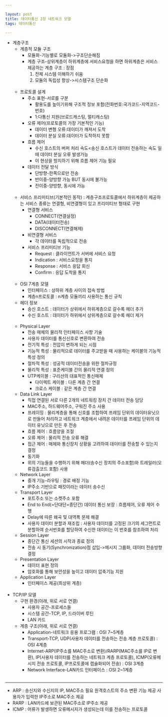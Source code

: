 ```yaml
---

layout: post
title: 데이터통신 2장 네트워크 모델
tags: 데이터통신

---
```


* 계층구조
	* 계층적 모듈 구조
		* 모듈화-기능별로 모듈화->구조단순해짐
		* 계층 구조-상위계층이 하위계층에 서비스요청을 하면 하위계층은 서비스 제공하는 계층 구조
			: 장점
			1. 전체 시스템 이해하기 쉬움
			2. 모듈의 독립성 향상->시스템구조 단순화<br/><br/>
	* 프로토콜 설계
		* 주소 표현-서로를 구분
			* 활용도를 높이기위해 구조적 정보 포함(전화번호:국가코드-지역코드-번호)
			* 1:다통신 지원(브로드캐스팅, 멀티캐스팅)
		* 오류 제어(프로토콜의 가장 기본적인 기능)
			* 데이터 변형 오류:데이터가 깨져서 도착
			* 데이터 분실 오류:데이터가 도착하지 못함
		* 흐름 제어
			* 수신 호스트의 버퍼 처리 속도<송신 호스트가 데이터 전송하는 속도 일 때 데이터 분실 오류 발생가능
			* 이 현상을 방지하기 위해 흐름 제어 기능 필요
		* 데이터 전달 방식
			* 단방향-한쪽으로만 전송
			* 반이중-양방향 가능 BUT 동시에 불가능
			* 전이중-양방향, 동시에 가능<br/><br/>
	* 서비스 프리미티브(기본적인 동작)
		: 계층구조프로토콜에서 하위계층이 제공하는 서비스 종류는 연결형, 비연결형이 있고 프리미티브 형태로 구현
		* 연결형 서비스
			* CONNECT(연결설정)
			* DATA(데이터전송)
			* DISCONNECT(연결해제)
		* 비연결형 서비스
			* 각 데이터를 독립적으로 전송
		* 서비스 프리미티브 기능
			* Request
				: 클라이언트가 서버에 서비스 요청
			* Indication
				: 서비스요청을 통지
			* Response
				: 서비스 응답 회신
			* Confirm
				: 응답 도착을 통지<br/><br/>
	* OSI 7계층 모델
		* 인터페이스
			: 상하위 계층 사이의 접속 방법
		* 계층n프로토콜
			: n계층 모듈끼리 사용하는 통신 규칙
	* 헤더 정보
		* 송신 호스트
			: 데이터가 상위에서 하위계층으로 갈수록 헤더 추가
		* 수신 호스트
			: 데이터가 하위에서 상위계층으로 갈수록 헤더 제거<br/><br/>
	* Physical Layer
		* 전송 매체의 물리적 인터페이스 사항 기술
		* 사용자 데이터를 통신신호로 변환하여 전송
		* 전기적 특성
			: 전압이 변하게 되는 시점
		* 기능적 특성
			: 물리적으로 데이터를 주고받을 때 사용하는 케이블의 기능적 특성 정의
		* 절차적 특성
			: 성공적 데이터전송을 위한 절차규정
		* 물리적 특성
			: 표준케이블 간의 물리적 연결 정의
		* UTP케이블
			: 구리선의 대표적인 통신매체
            * 다이렉트 케이블
            	: 다른 계층 간 연결
            * 크로스 케이블
            	: 같은 계층 간 연결
	* Data Link Layer
		* 직접 연결된 서로 다른 2개의 네트워킹 장치 간 데이터 전송 담당
		* MAC주소, 하드웨어주소, 구워진 주소 사용
		* 프레이밍
			: 물리계층을 통해 신호를 조합하여 프레임 단위의 데이터유닛으로 만들어 처리하고 네트워크 계층에서 내려온 데이터를 프레임 단위의 데이터 유닛으로 만든 후 전송
		* 흐름 제어
			: 흐름양을 조절
		* 오류 제어
			: 물리적 전송 오류 해결
		* 접근 제어
			: 매체와 통신장치 상황을 고려하여 데이터를 전송할 수 있는지 결정
		* 동기화
		* 위의 기능들을 수행하기 위해 헤더(송수신 장치의 주소포함)와 트레일러(오류검출코드 포함) 사용
	* Network Layer
		* 중개 기능-라우팅
			: 경로 배정 기능
		* IP주소 기반으로 패킷이라는 데이터 송수신
	* Transport Layer
		* 포트주소 또는 소켓주소 포함
		* End to End(=단대단=종단간) 데이터 통신 보장
			: 흐름제어, 오류 제어 수행
		* Delay에 따른 왜곡 및 대역폭 문제 해결
		* 사용자 데이터 분할과 재조립
			: 사용자 데이터를 고정된 크기의 세그먼트로 분할하여 순서번호를 할당하여 수신한 데이터는 이 번호를 참조하여 처리
	* Session Layer
		* 종단간 통신 세션의 시작과 종료 정의
		* 전송 시 동기(Synchronization)점 삽입->메시지 그룹화, 데이터 전송방향 결정
	* Presentation Layer
		* 데이터 표현 정의
		* 암호화를 통해 보안성을 높이고 데이터 압축기능 지원
	* Application Layer
		* 인터페이스 제공(최상위 계층)<br/><br/>
* TCP/IP 모델
	* 구현 환경(아래, 위로 서로 연결)
        * 사용자 공간-프로세스들
        * 시스템 공간-TCP, IP, 드라이버 루틴
        * LAN 카드
	* 계층 구조(아래, 위로 서로 연결)
		* Application-네트워크 응용 프로그램
			: OSI 7~5계층
		* Transport-TCP, UDP(사용자 데이터를 전송하는 전송 계층 프로토콜)
			: OSI 4계층
		* Internet-ARP(IP주소를 MAC주소로 변환)/RARP(MAC주소를 IP로 변환), IP(사용자 데이터를 전송하는 네트워크 계층 프로토콜), ICMP(오류메시지 전송 프로토콜, IP프로토콜에 캡슐화되어 전송)
			: OSI 3계층
		* Network Interface-LAN카드 인터페이스
			: OSI 2~1계층<br/><br/>

---------------------

* ARP
	: 송신지와 수신지의 IP, MAC주소 필요
    원격호스트의 주소 변환 기능 제공
    사용자가 입력한 IP주소로 MAC주소 제공
* RARP
	: LAN카드에 보관된 MAC주소로 IP주소 제공
* ICMP
	: 어류가 발생하면 오류메시지가 생성되는데 이를 전송하는 프로토콜